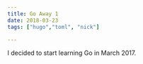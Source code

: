 ```yaml
---
title: Go Away 1
date: 2018-03-23
tags: ["hugo","toml", "nick"]

---
```

I decided to start learning Go in March 2017.
